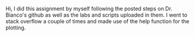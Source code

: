Hi, I did this assignment by myself following the posted steps on Dr. Bianco's github as well as the labs and scripts uploaded in them.
I went to stack overflow a couple of times and made use of the help function for the plotting.
